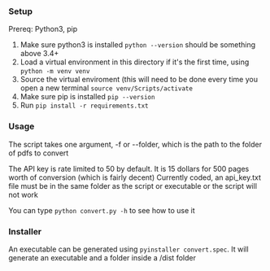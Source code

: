 ### Setup

Prereq: Python3, pip

1. Make sure python3 is installed `python --version` should be something above 3.4+
1. Load a virtual environment in this directory if it's the first time, using `python -m venv venv`
1. Source the virtual enviroment (this will need to be done every time you open a new terminal `source venv/Scripts/activate`
1. Make sure pip is installed `pip --version`
1. Run `pip install -r requirements.txt`

### Usage

The script takes one argument, -f or --folder, which is the path to the folder of pdfs to convert

The API key is rate limited to 50 by default. It is 15 dollars for 500 pages worth of conversion (which is fairly decent)
Currently coded, an api_key.txt file must be in the same folder as the script or executable or the script will not work

You can type `python convert.py -h` to see how to use it

### Installer

An executable can be generated using `pyinstaller convert.spec`. It will generate an executable and a folder inside a /dist folder
